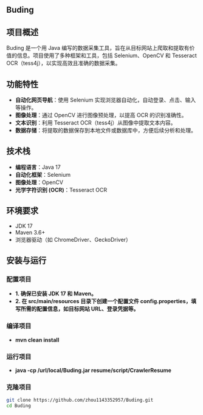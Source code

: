 ## Buding
## 项目概述
Buding 是一个用 Java 编写的数据采集工具，旨在从目标网站上爬取和提取有价值的信息。项目使用了多种框架和工具，包括 Selenium、OpenCV 和 Tesseract OCR（tess4j），以实现高效且准确的数据采集。

## 功能特性
- **自动化网页导航**：使用 Selenium 实现浏览器自动化，自动登录、点击、输入等操作。
- **图像处理**：通过 OpenCV 进行图像预处理，以提高 OCR 的识别准确性。
- **文本识别**：利用 Tesseract OCR（tess4j）从图像中提取文本内容。
- **数据存储**：将提取的数据保存到本地文件或数据库中，方便后续分析和处理。

## 技术栈
- **编程语言**：Java 17
- **自动化框架**：Selenium
- **图像处理**：OpenCV
- **光学字符识别 (OCR)**：Tesseract OCR

## 环境要求

- JDK 17
- Maven 3.6+
- 浏览器驱动（如 ChromeDriver、GeckoDriver）

## 安装与运行

### 配置项目
- **1. 确保已安装 JDK 17 和 Maven。**
- **2. 在 src/main/resources 目录下创建一个配置文件 config.properties，填写所需的配置信息，如目标网站 URL、登录凭据等。**

### 编译项目
- **mvn clean install**
### 运行项目
- **java -cp /url/local/Buding.jar resume/script/CrawlerResume**


### 克隆项目
```bash
git clone https://github.com/zhou1143352957/Buding.git
cd Buding


